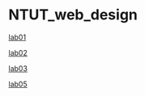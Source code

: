 # NTUT_web_design



[lab01](https://shaneliu-zf.github.io/110590011/LAB01/)

[lab02](https://shaneliu-zf.github.io/110590011/LAB02/)

[lab03](https://shaneliu-zf.github.io/110590011/LAB03/)

[lab05](https://shaneliu-zf.github.io/110590011/LAB05/)

